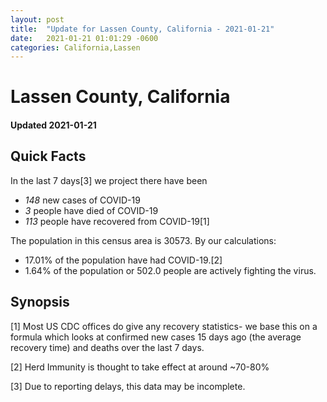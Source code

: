 ```yaml
---
layout: post
title:  "Update for Lassen County, California - 2021-01-21"
date:   2021-01-21 01:01:29 -0600
categories: California,Lassen
---
```


# Lassen County, California
#### Updated 2021-01-21

## Quick Facts

In the last 7 days[3] we project there have been
- *148* new cases of COVID-19
- *3* people have died of COVID-19
- *113* people have recovered from COVID-19[1]

The population in this census area is 30573. By our calculations:
- 17.01% of the population have had COVID-19.[2]
- 1.64% of the population or 502.0 people are actively fighting the virus.

## Synopsis




[1] Most US CDC offices do give any recovery statistics- we base this on a formula which looks at confirmed new cases
15 days ago (the average recovery time) and deaths over the last 7 days.

[2] Herd Immunity is thought to take effect at around ~70-80%

[3] Due to reporting delays, this data may be incomplete.
 
    